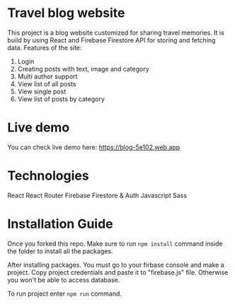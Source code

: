 # Travel blog website

This project is a blog website customized for sharing travel memories. It is build by using React and Firebase Firestore API for storing and fetching data.
Features of the site:
1. Login 
2. Creating posts with text, image and category
3. Multi author support
5. View list of all posts
6. View single post
7. View list of posts by category

# Live demo
You can check live demo here:  https://blog-5e102.web.app

# Technologies
React
React Router
Firebase Firestore & Auth
Javascript
Sass

# Installation Guide

Once you forked this repo. Make sure to run `npm install` command inside the folder to install all the packages.

After installing packages. You must go to your firbase console and make a project. Copy project credentials and paste it to "firebase.js" file. Otherwise you won't be able to access database.

To run project enter `npm run` command.

